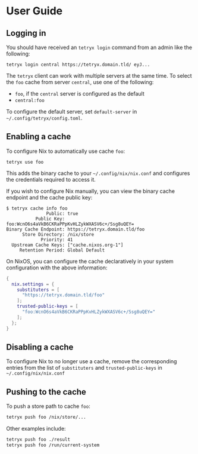 # User Guide

## Logging in

You should have received an `tetryx login` command from an admin like the following:

```
tetryx login central https://tetryx.domain.tld/ eyJ...
```

The `tetryx` client can work with multiple servers at the same time.
To select the `foo` cache from server `central`, use one of the following:

- `foo`, if the `central` server is configured as the default
- `central:foo`

To configure the default server, set `default-server` in `~/.config/tetryx/config.toml`.

## Enabling a cache

To configure Nix to automatically use cache `foo`:

```
tetryx use foo
```

This adds the binary cache to your `~/.config/nix/nix.conf` and configures the credentials required to access it.

If you wish to configure Nix manually, you can view the binary cache endpoint and the cache public key:

```console
$ tetryx cache info foo
               Public: true
           Public Key: foo:WcnO6s4aVkB6CKRaPPpKvHLZykWXASV6c+/Ssg8uQEY=
Binary Cache Endpoint: https://tetryx.domain.tld/foo
      Store Directory: /nix/store
             Priority: 41
  Upstream Cache Keys: ["cache.nixos.org-1"]
     Retention Period: Global Default
```

On NixOS, you can configure the cache declaratively in your system configuration with the above information:

```nix
{
  nix.settings = {
    substituters = [
      "https://tetryx.domain.tld/foo"
    ];
    trusted-public-keys = [
      "foo:WcnO6s4aVkB6CKRaPPpKvHLZykWXASV6c+/Ssg8uQEY="
    ];
  };
}
```

## Disabling a cache

To configure Nix to no longer use a cache, remove the corresponding entries from the list of `substituters` and `trusted-public-keys` in `~/.config/nix/nix.conf`

## Pushing to the cache

To push a store path to cache `foo`:

```bash
tetryx push foo /nix/store/...
```

Other examples include:

```bash
tetryx push foo ./result
tetryx push foo /run/current-system
```
